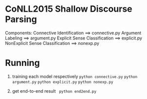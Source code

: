 CoNLL2015 Shallow Discourse Parsing
======
Components:
Connective Identification ==> connective.py
Argument Labeling ==> argument.py
Explicit Sense Classification ==> explicit.py
NonExplicit Sense Classification ==> nonexp.py

Running
======
1. training each model respectively
``` python connective.py ```
``` python argument.py ```
``` python explicit.py ```
``` python nonexp.py ```

2. get end-to-end result
``` python end2end.py```
